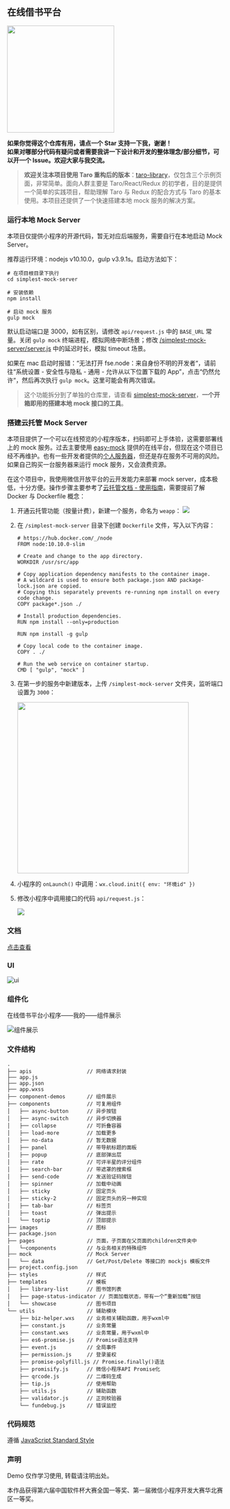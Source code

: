 ## 在线借书平台

<img src="https://imageslr.github.io/weapp-library/assets/img/weapp_code.f16279a1.png" width=250 />

**如果你觉得这个仓库有用，请点一个 Star 支持一下我，谢谢！**  
**如果对哪部分代码有疑问或者需要我讲一下设计和开发的整体理念/部分细节，可以开一个 Issue。欢迎大家与我交流。**

> **欢迎关注本项目使用 Taro 重构后的版本**：[taro-library](https://github.com/imageslr/taro-library)，仅包含三个示例页面，非常简单。面向人群主要是 Taro/React/Redux 的初学者，目的是提供一个简单的实践项目，帮助理解 Taro 与 Redux 的配合方式与 Taro 的基本使用。本项目还提供了一个快速搭建本地 mock 服务的解决方案。

<div id="mock-server"></div>

### 运行本地 Mock Server
本项目仅提供小程序的开源代码，暂无对应后端服务，需要自行在本地启动 Mock Server。

推荐运行环境：nodejs v10.10.0，gulp v3.9.1s。启动方法如下：

```
# 在项目根目录下执行
cd simplest-mock-server

# 安装依赖
npm install

# 启动 mock 服务
gulp mock
```

默认启动端口是 3000，如有区别，请修改 `api/request.js` 中的 `BASE_URL` 常量。关闭 `gulp mock` 终端进程，模拟网络中断场景；修改 [/simplest-mock-server/server.js](https://github.com/imageslr/weapp-library/tree/master/simplest-mock-server/server.js) 中的延迟时长，模拟 timeout 场景。

如果在 mac 启动时报错：“无法打开 fse.node：来自身份不明的开发者“，请前往“系统设置 - 安全性与隐私 - 通用 - 允许从以下位置下载的 App”，点击“仍然允许“，然后再次执行 `gulp mock`。这里可能会有两次错误。

> 这个功能拆分到了单独的仓库里，请查看 [simplest-mock-server](https://github.com/imageslr/simplest-mock-server)，**一个开箱即用的搭建本地 mock 接口的工具**。

### 搭建云托管 Mock Server

本项目提供了一个可以在线预览的小程序版本，扫码即可上手体验，这需要部署线上的 mock 服务。过去主要使用 [easy-mock](https://github.com/easy-mock/easy-mock) 提供的在线平台，但现在这个项目已经不再维护。也有一些开发者提供的[个人服务器](https://github.com/easy-mock/easy-mock/issues/443)，但还是存在服务不可用的风险。如果自己购买一台服务器来运行 mock 服务，又会浪费资源。

在这个项目中，我使用微信开放平台的云开发能力来部署 mock server，成本极低，十分方便。操作步骤主要参考了[云托管文档 - 使用指南](https://developers.weixin.qq.com/miniprogram/dev/wxcloud/guide/container/guidance.html)，需要提前了解 Docker 与 Dockerfile 概念：

1. 开通云托管功能（按量计费），新建一个服务，命名为 `weapp`：
    <img src="assets/04-26-19-51-00.png" >

2. 在 `/simplest-mock-server` 目录下创建 `Dockerfile` 文件，写入以下内容：

    ```
    # https://hub.docker.com/_/node
    FROM node:10.10.0-slim

    # Create and change to the app directory.
    WORKDIR /usr/src/app

    # Copy application dependency manifests to the container image.
    # A wildcard is used to ensure both package.json AND package-lock.json are copied.
    # Copying this separately prevents re-running npm install on every code change.
    COPY package*.json ./

    # Install production dependencies.
    RUN npm install --only=production

    RUN npm install -g gulp

    # Copy local code to the container image.
    COPY . ./

    # Run the web service on container startup.
    CMD [ "gulp", "mock" ]
    ```

3. 在第一步的服务中新建版本，上传 `/simplest-mock-server` 文件夹，监听端口设置为 `3000`：
    
    <img width="400px" src="assets/04-26-19-53-08.png">

4. 小程序的 `onLaunch()` 中调用：`wx.cloud.init({ env: "环境id" })`

5. 修改小程序中调用接口的代码 `api/request.js`：
    
    <img src="assets/04-26-20-59-19.png" >

### 文档
[点击查看](https://imageslr.github.io/weapp-library)

### UI
![ui](./assets/ui.png)

### 组件化
在线借书平台小程序——我的——组件展示

![组件展示](./assets/component.png)

### 文件结构

```
.
├── apis                  // 网络请求封装
├── app.js
├── app.json
├── app.wxss
├── component-demos       // 组件展示
├── components            // 可复用组件
│   ├── async-button      // 异步按钮
│   ├── async-switch      // 异步切换器
│   ├── collapse          // 可折叠容器
│   ├── load-more         // 加载更多
│   ├── no-data           // 暂无数据
│   ├── panel             // 带导航标题的面板
│   ├── popup             // 底部弹出层
│   ├── rate              // 可评半星的评分组件
│   ├── search-bar        // 带遮罩的搜索框
│   ├── send-code         // 发送验证码按钮
│   ├── spinner           // 加载中动画
│   ├── sticky            // 固定页头
│   ├── sticky-2          // 固定页头的另一种实现
│   ├── tab-bar           // 标签页
│   ├── toast             // 弹出提示
│   └── toptip            // 顶部提示
├── images                // 图标
├── package.json
├── pages                 // 页面，子页面在父页面的children文件夹中
│   └─components          // 与业务相关的特殊组件
├── mock                  // Mock Server
│   └── data              // Get/Post/Delete 等接口的 mockjs 模板文件
├── project.config.json
├── styles                // 样式
├── templates             // 模板
│   ├── library-list      // 图书馆列表
│   ├── page-status-indicator // 页面加载状态，带有一个“重新加载”按钮
│   └── showcase          // 图书项目
└── utils                 // 辅助模块
    ├── biz-helper.wxs    // 业务相关辅助函数，用于wxml中
    ├── constant.js       // 业务常量
    ├── constant.wxs      // 业务常量，用于wxml中
    ├── es6-promise.js    // Promise语法支持
    ├── event.js          // 全局事件
    ├── permission.js     // 登录鉴权
    ├── promise-polyfill.js // Promise.finally()语法
    ├── promisify.js      // 微信小程序API Promise化
    ├── qrcode.js         // 二维码生成
    ├── tip.js            // 使用帮助
    ├── utils.js          // 辅助函数
    ├── validator.js      // 正则校验器
    └── fundebug.js       // 错误监控
```

### 代码规范
遵循 [JavaScript Standard Style](https://standardjs.com/readme-zhcn.html)

### 声明
Demo 仅作学习使用, 转载请注明出处。

本作品获得第六届中国软件杯大赛全国一等奖、第一届微信小程序开发大赛华北赛区一等奖。

